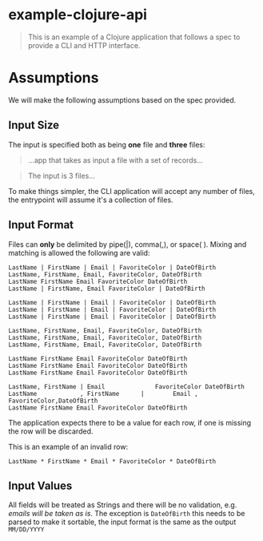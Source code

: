 # example-clojure-api
> This is an example of a Clojure application that follows a spec to provide a CLI and HTTP interface.

# Assumptions

We will make the following assumptions based on the spec provided.

## Input Size

The input is specified both as being **one** file and **three** files:

> ...app that takes as input a file with a set of records...

> The input is 3 files...

To make things simpler, the CLI application will accept any number of files, the entrypoint will assume it's a collection
of files.

## Input Format

Files can **only** be delimited by pipe(|), comma(,), or space( ). Mixing and matching is allowed the following are valid:

```
LastName | FirstName | Email | FavoriteColor | DateOfBirth
LastName, FirstName, Email, FavoriteColor, DateOfBirth
LastName FirstName Email FavoriteColor DateOfBirth
LastName | FirstName, Email FavoriteColor | DateOfBirth
```

```
LastName | FirstName | Email | FavoriteColor | DateOfBirth
LastName | FirstName | Email | FavoriteColor | DateOfBirth
LastName | FirstName | Email | FavoriteColor | DateOfBirth
```

```
LastName, FirstName, Email, FavoriteColor, DateOfBirth
LastName, FirstName, Email, FavoriteColor, DateOfBirth
LastName, FirstName, Email, FavoriteColor, DateOfBirth
```

```
LastName FirstName Email FavoriteColor DateOfBirth
LastName FirstName Email FavoriteColor DateOfBirth
LastName FirstName Email FavoriteColor DateOfBirth
```

```
LastName, FirstName | Email              FavoriteColor DateOfBirth
LastName            , FirstName      |        Email , FavoriteColor,DateOfBirth
LastName FirstName Email FavoriteColor DateOfBirth
```

The application expects there to be a value for each row, if one is missing the row will be discarded.

This is an example of an invalid row:
```
LastName * FirstName * Email * FavoriteColor * DateOfBirth
```


## Input Values

All fields will be treated as Strings and there will be no validation, e.g. _emails will be taken as is_. The exception is
`DateOfBirth` this needs to be parsed to make it sortable, the input format is the same as the output `MM/DD/YYYY`
